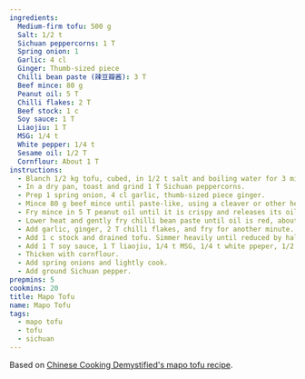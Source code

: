 ```yaml
---
ingredients:
  Medium-firm tofu: 500 g
  Salt: 1/2 t
  Sichuan peppercorns: 1 T
  Spring onion: 1
  Garlic: 4 cl
  Ginger: Thumb-sized piece
  Chilli bean paste (辣豆瓣酱): 3 T
  Beef mince: 80 g
  Peanut oil: 5 T
  Chilli flakes: 2 T
  Beef stock: 1 c
  Soy sauce: 1 T
  Liaojiu: 1 T
  MSG: 1/4 t
  White pepper: 1/4 t
  Sesame oil: 1/2 T
  Cornflour: About 1 T
instructions:
  - Blanch 1/2 kg tofu, cubed, in 1/2 t salt and boiling water for 3 minutes. Leave in pot.
  - In a dry pan, toast and grind 1 T Sichuan peppercorns.
  - Prep 1 spring onion, 4 cl garlic, thumb-sized piece ginger.
  - Mince 80 g beef mince until paste-like, using a cleaver or other heavy knife.
  - Fry mince in 5 T peanut oil until it is crispy and releases its oil.
  - Lower heat and gently fry chilli bean paste until oil is red, about 1.5 minutes.
  - Add garlic, ginger, 2 T chilli flakes, and fry for another minute.
  - Add 1 c stock and drained tofu. Simmer heavily until reduced by half.
  - Add 1 T soy sauce, 1 T liaojiu, 1/4 t MSG, 1/4 t white ppeper, 1/2 T sesame oil.
  - Thicken with cornflour.
  - Add spring onions and lightly cook.
  - Add ground Sichuan pepper.
prepmins: 5
cookmins: 20
title: Mapo Tofu
name: Mapo Tofu
tags:
  - mapo tofu
  - tofu
  - sichuan
---
```


Based on [Chinese Cooking Demystified's mapo tofu recipe](https://www.reddit.com/r/Cooking/comments/bkwppx/recipe_sichuan_mapo_tofu_revisited_%E9%BA%BB%E5%A9%86%E8%B1%86%E8%85%90/).

